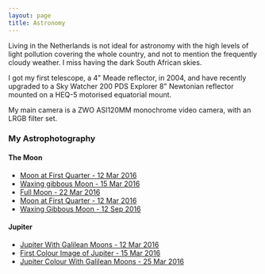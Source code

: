 ```yaml
---
layout: page
title: Astronomy
---
```


Living in the Netherlands is not ideal for astronomy with the high levels of light pollution covering the whole country, and not to mention the frequently cloudy weather. I miss having the dark South African skies. 

I got my first telescope, a 4" Meade reflector, in 2004, and have recently upgraded to a Sky Watcher 200 PDS Explorer 8" Newtonian reflector mounted on a HEQ-5 motorised equatorial mount.

My main camera is a ZWO ASI120MM monochrome video camera, with an LRGB filter set. 

### My Astrophotography

#### The Moon
* [Moon at First Quarter - 12 Mar 2016](/astronomy/2016/03/18/moon-12-mar-2016.html)
* [Waxing gibbous Moon - 15 Mar 2016](/astronomy/2016/03/18/moon-15-mar-2016.html)
* [Full Moon - 22 Mar 2016](/astronomy/2016/03/23/moon-22-mar-2016.html)
* [Moon at First Quarter - 12 Mar 2016](/astronomy/2016/03/moon-12-mar-2016.html)
* [Waxing Gibbous Moon - 12 Sep 2016](/astronomy/2016/09/12/moon-12-sep-2016.html)

#### Jupiter
* [Jupiter With Galilean Moons - 12 Mar 2016](/astronomy/2016/03/13/jupiter-12-mar-2016.html)
* [First Colour Image of Jupiter - 15 Mar 2016](/astronomy/2016/03/17/jupiter-15-mar-2016.html)
* [Jupiter Colour With Galilean Moons - 25 Mar 2016](/astronomy/2016/03/27/jupiter-25-mar-2016.html)
